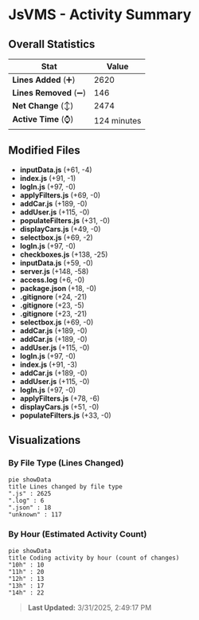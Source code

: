 # JsVMS - Activity Summary 

## Overall Statistics

| Stat                   | Value                                                             |
| ---------------------- | ----------------------------------------------------------------- |
| **Lines Added** (➕)   | 2620                                          |
| **Lines Removed** (➖) | 146                                        |
| **Net Change** (↕)    | 2474                |
| **Active Time** (⌚)   | 124 minutes |


## Modified Files
- **inputData.js** (+61, -4)
- **index.js** (+91, -1)
- **logIn.js** (+97, -0)
- **applyFilters.js** (+69, -0)
- **addCar.js** (+189, -0)
- **addUser.js** (+115, -0)
- **populateFilters.js** (+31, -0)
- **displayCars.js** (+49, -0)
- **selectbox.js** (+69, -2)
- **logIn.js** (+97, -0)
- **checkboxes.js** (+138, -25)
- **inputData.js** (+59, -0)
- **server.js** (+148, -58)
- **access.log** (+6, -0)
- **package.json** (+18, -0)
- **.gitignore** (+24, -21)
- **.gitignore** (+23, -5)
- **.gitignore** (+23, -21)
- **selectbox.js** (+69, -0)
- **addCar.js** (+189, -0)
- **addCar.js** (+189, -0)
- **addUser.js** (+115, -0)
- **logIn.js** (+97, -0)
- **index.js** (+91, -3)
- **addCar.js** (+189, -0)
- **addUser.js** (+115, -0)
- **logIn.js** (+97, -0)
- **applyFilters.js** (+78, -6)
- **displayCars.js** (+51, -0)
- **populateFilters.js** (+33, -0)

## Visualizations

### By File Type (Lines Changed)

```mermaid
pie showData
title Lines changed by file type
".js" : 2625
".log" : 6
".json" : 18
"unknown" : 117
```

### By Hour (Estimated Activity Count)

```mermaid
pie showData
title Coding activity by hour (count of changes)
"10h" : 10
"11h" : 20
"12h" : 13
"13h" : 17
"14h" : 22
```


> **Last Updated:** 3/31/2025, 2:49:17 PM